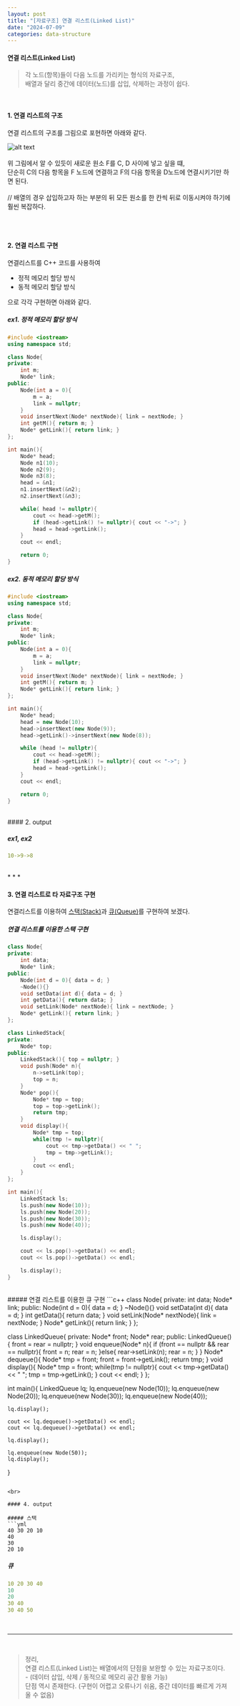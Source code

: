 ```yaml
---
layout: post
title: "[자료구조] 연결 리스트(Linked List)"
date: "2024-07-09"
categories: data-structure
---
```

#### 연결 리스트(Linked List) 
> 각 노드(항목)들이 다음 노드를 가리키는 형식의 자료구조,<br>
배열과 달리 중간에 데이터(노드)를 삽입, 삭제하는 과정이 쉽다.
<br>

#### 1. 연결 리스트의 구조
연결 리스트의 구조를 그림으로 포현하면 아래와 같다.

![alt text](/public/img/linkedlist-1.png)<br><br>
위 그림에서 알 수 있듯이 새로운 원소 F를 C, D 사이에 넣고 싶을 떄,
<br>단순히 C의 다음 항목을 F 노드에 연결하고 F의 다음 항목을 D노드에 연결시키기만 하면 된다.
<br>
<br>// 배열의 경우 삽입하고자 하는 부분의 뒤 모든 원소를 한 칸씩 뒤로 이동시켜야 하기에 훨씬 복잡하다.

<br><br>
#### 2. 연결 리스트 구현
연결리스트를 C++ 코드를 사용하여
- 정적 메모리 할당 방식
- 동적 메모리 할당 방식

으로 각각 구현하면 아래와 같다.
##### ex1. 정적 메모리 할당 방식
```c++
#include <iostream>
using namespace std;

class Node{
private:
    int m;
    Node* link;
public:
    Node(int a = 0){
        m = a;
        link = nullptr;
    }
    void insertNext(Node* nextNode){ link = nextNode; }
    int getM(){ return m; }
    Node* getLink(){ return link; }
};

int main(){
    Node* head;
    Node n1(10);
    Node n2(9);
    Node n3(8);
    head = &n1;
    n1.insertNext(&n2);
    n2.insertNext(&n3);

    while( head != nullptr){
        cout << head->getM();
        if (head->getLink() != nullptr){ cout << "->"; }
        head = head->getLink();
    }
    cout << endl;

    return 0;
}
```

##### ex2. 동적 메모리 할당 방식
```c++
#include <iostream>
using namespace std;

class Node{
private:
    int m;
    Node* link;
public:
    Node(int a = 0){
        m = a;
        link = nullptr;
    }
    void insertNext(Node* nextNode){ link = nextNode; }
    int getM(){ return m; }
    Node* getLink(){ return link; }
};

int main(){
    Node* head;
    head = new Node(10);
    head->insertNext(new Node(9));
    head->getLink()->insertNext(new Node(8));

    while (head != nullptr){
        cout << head->getM();
        if (head->getLink() != nullptr){ cout << "->"; }
        head = head->getLink();
    }
    cout << endl;

    return 0;
}
```

<br>
#### 2. output

##### ex1, ex2
```yml
10->9->8
```

<br>
* * *
<br>


#### 3. 연결 리스트로 타 자료구조 구현
연결리스트를 이용하여 <a href = "/data-structure/2024/07/08/ds1.html">스택(Stack)</a>과 <a href = "/data-structure/2024/07/08/ds2.html">큐(Queue)</a>를 구현하여 보겠다.

##### 연결 리스트를 이용한 스택 구현
```c++
class Node{
private:
    int data;
    Node* link;
public:
    Node(int d = 0){ data = d; }
    ~Node(){}
    void setData(int d){ data = d; }
    int getData(){ return data; }
    void setLink(Node* nextNode){ link = nextNode; }
    Node* getLink(){ return link; }
};

class LinkedStack{
private:
    Node* top;
public:
    LinkedStack(){ top = nullptr; }
    void push(Node* n){
        n->setLink(top);
        top = n;
    }
    Node* pop(){
        Node* tmp = top;
        top = top->getLink();
        return tmp;
    }
    void display(){
        Node* tmp = top;
        while(tmp != nullptr){
            cout << tmp->getData() << " ";
            tmp = tmp->getLink();
        }
        cout << endl;
    }
};

int main(){
    LinkedStack ls;
    ls.push(new Node(10));
    ls.push(new Node(20));
    ls.push(new Node(30));
    ls.push(new Node(40));

    ls.display();

    cout << ls.pop()->getData() << endl;
    cout << ls.pop()->getData() << endl;

    ls.display();
}
```
<br>
##### 연결 리스트를 이용한 큐 구현
```c++
class Node{
private:
    int data;
    Node* link;
public:
    Node(int d = 0){ data = d; }
    ~Node(){}
    void setData(int d){ data = d; }
    int getData(){ return data; }
    void setLink(Node* nextNode){ link = nextNode; }
    Node* getLink(){ return link; }
};

class LinkedQueue{
private:
    Node* front;
    Node* rear;
public:
    LinkedQueue(){ front = rear = nullptr; }
    void enqueue(Node* n){
        if (front == nullptr && rear == nullptr){
            front = n;
            rear = n;
        }else{
            rear->setLink(n);
            rear = n;
        }
    }
    Node* dequeue(){
        Node* tmp = front;
        front = front->getLink();
        return tmp;
    }
    void display(){
        Node* tmp = front;
        while(tmp != nullptr){
            cout << tmp->getData() << " ";
            tmp = tmp->getLink();
        }
        cout << endl;
    }
};

int main(){
    LinkedQueue lq;
    lq.enqueue(new Node(10));
    lq.enqueue(new Node(20));
    lq.enqueue(new Node(30));
    lq.enqueue(new Node(40));

    lq.display();

    cout << lq.dequeue()->getData() << endl;
    cout << lq.dequeue()->getData() << endl;

    lq.display();

    lq.enqueue(new Node(50));
    lq.display();
}
```

<br>

#### 4. output

##### 스택
```yml
40 30 20 10
40
30
20 10
```

##### 큐
```yml
10 20 30 40
10
20
30 40
30 40 50
```

<br>

* * *

<br>

>정리, 
<br>연결 리스트(Linked List)는 배열에서의 단점을 보완할 수 있는 자료구조이다.<br>- (데이터 삽입, 삭제 / 동적으로 메모리 공간 활용 가능)
<br>단점 역시 존재한다. (구현이 어렵고 오류나기 쉬움, 중간 데이터를 빠르게 가져올 수 없음)

